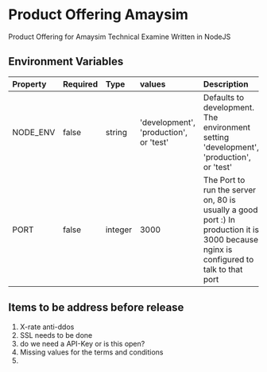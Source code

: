 # Product Offering Amaysim
Product Offering for Amaysim Technical Examine Written in NodeJS


## Environment Variables
| Property | Required | Type    | values                                 | Description                                                                                                                           |
|:---------|:---------|:--------|:---------------------------------------|:-------------------------------------------------------------------------------------------------------------------------------------| 
| NODE_ENV | false    | string  | 'development', 'production', or 'test' | Defaults to development. The environment setting 'development', 'production', or 'test'                                               |
| PORT     | false    | integer |  3000                                  | The Port to run the server on, 80 is usually a good port :) In production it is 3000 because nginx is configured to talk to that port |


## Items to be address before release

1. X-rate anti-ddos 
2. SSL needs to be done
3. do we need a API-Key or is this open?
4. Missing values for the terms and conditions
5. 